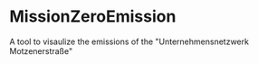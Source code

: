 # MissionZeroEmission
A tool to visaulize the emissions of the "Unternehmensnetzwerk Motzenerstraße"
